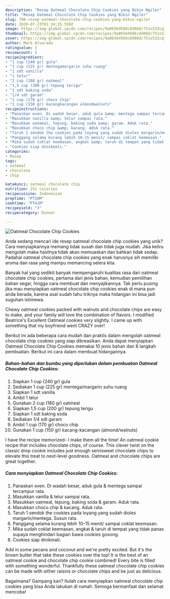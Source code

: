 ```yaml
---
description: "Resep Oatmeal Chocolate Chip Cookies yang Bikin Ngiler"
title: "Resep Oatmeal Chocolate Chip Cookies yang Bikin Ngiler"
slug: 708-resep-oatmeal-chocolate-chip-cookies-yang-bikin-ngiler
date: 2020-07-23T01:34:15.550Z
image: https://img-global.cpcdn.com/recipes/9a06564566c8d08d/751x532cq70/oatmeal-chocolate-chip-cookies-foto-resep-utama.jpg
thumbnail: https://img-global.cpcdn.com/recipes/9a06564566c8d08d/751x532cq70/oatmeal-chocolate-chip-cookies-foto-resep-utama.jpg
cover: https://img-global.cpcdn.com/recipes/9a06564566c8d08d/751x532cq70/oatmeal-chocolate-chip-cookies-foto-resep-utama.jpg
author: Mark Alvarado
ratingvalue: 3
reviewcount: 5
recipeingredient:
- "1 cup (240 gr) gula"
- "1 cup (225 gr) mentegamargarin suhu ruang"
- "1 sdt vanilla"
- "1 telur"
- "2 cup (180 gr) oatmeal"
- "1,5 cup (200 gr) tepung terigu"
- "1 sdt baking soda"
- "1/4 sdt garam"
- "1 cup (170 gr) choco chip"
- "1 cup (150 gr) kacangkacangan almondwalnuts"
recipeinstructions:
- "Panaskan oven. Di wadah besar, aduk gula &amp; mentega sampai tercampur rata."
- "Masukkan vanilla &amp; telur sampai rata."
- "Masukkan oatmeal, tepung, baking soda &amp; garam. Aduk rata."
- "Masukkan choco chip &amp; kacang. Aduk rata."
- "Taruh 1 sendok the cookies pada loyang yang sudah dioles margarin/mentega. Susun rata."
- "Panggang selama kurang lebih 10-15 menit/ sampai coklat keemasan."
- "Mika sudah coklat keemasan, angkat &amp; taruh di tempat yang tidak panas supaya menghindari bagian bawa cookies gosong."
- "Cookies siap dinikmati."
categories:
- Resep
tags:
- oatmeal
- chocolate
- chip

katakunci: oatmeal chocolate chip 
nutrition: 251 calories
recipecuisine: Indonesian
preptime: "PT20M"
cooktime: "PT41M"
recipeyield: "3"
recipecategory: Dinner

---
```



![Oatmeal Chocolate Chip Cookies](https://img-global.cpcdn.com/recipes/9a06564566c8d08d/751x532cq70/oatmeal-chocolate-chip-cookies-foto-resep-utama.jpg)

Anda sedang mencari ide resep oatmeal chocolate chip cookies yang unik? Cara menyiapkannya memang tidak susah dan tidak juga mudah. Jika keliru mengolah maka hasilnya tidak akan memuaskan dan bahkan tidak sedap. Padahal oatmeal chocolate chip cookies yang enak harusnya sih memiliki aroma dan rasa yang mampu memancing selera kita.

Banyak hal yang sedikit banyak mempengaruhi kualitas rasa dari oatmeal chocolate chip cookies, pertama dari jenis bahan, kemudian pemilihan bahan segar, hingga cara membuat dan menyajikannya. Tak perlu pusing jika mau menyiapkan oatmeal chocolate chip cookies enak di mana pun anda berada, karena asal sudah tahu triknya maka hidangan ini bisa jadi suguhan istimewa.

Chewy oatmeal cookies packed with walnuts and chocolate chips are easy to make, and your family will love the combination of flavors. I modified Beatrice&#39;s Excellent Oatmeal cookies very slightly. I came up with something that my boyfriend went CRAZY over!


Berikut ini ada beberapa cara mudah dan praktis dalam mengolah oatmeal chocolate chip cookies yang siap dikreasikan. Anda dapat menyiapkan Oatmeal Chocolate Chip Cookies memakai 10 jenis bahan dan 8 langkah pembuatan. Berikut ini cara dalam membuat hidangannya.

<!--inarticleads1-->

##### Bahan-bahan dan bumbu yang diperlukan dalam pembuatan Oatmeal Chocolate Chip Cookies:

1. Siapkan 1 cup (240 gr) gula
1. Sediakan 1 cup (225 gr) mentega/margarin suhu ruang
1. Siapkan 1 sdt vanilla
1. Ambil 1 telur
1. Gunakan 2 cup (180 gr) oatmeal
1. Siapkan 1,5 cup (200 gr) tepung terigu
1. Siapkan 1 sdt baking soda
1. Sediakan 1/4 sdt garam
1. Ambil 1 cup (170 gr) choco chip
1. Gunakan 1 cup (150 gr) kacang-kacangan (almond/walnuts)


I have the recipe memorized- I make them all the time! An oatmeal cookie recipe that includes chocolate chips, of course. This clever twist on the classic drop cookie includes just enough semisweet chocolate chips to elevate this treat to next-level goodness. Oatmeal and chocolate chips are great together. 

<!--inarticleads2-->

##### Cara menyiapkan Oatmeal Chocolate Chip Cookies:

1. Panaskan oven. Di wadah besar, aduk gula &amp; mentega sampai tercampur rata.
1. Masukkan vanilla &amp; telur sampai rata.
1. Masukkan oatmeal, tepung, baking soda &amp; garam. Aduk rata.
1. Masukkan choco chip &amp; kacang. Aduk rata.
1. Taruh 1 sendok the cookies pada loyang yang sudah dioles margarin/mentega. Susun rata.
1. Panggang selama kurang lebih 10-15 menit/ sampai coklat keemasan.
1. Mika sudah coklat keemasan, angkat &amp; taruh di tempat yang tidak panas supaya menghindari bagian bawa cookies gosong.
1. Cookies siap dinikmati.


Add in some pecans and coconut and we&#39;re pretty excited. But it&#39;s the brown butter that take these cookies over the top! It is the best of an oatmeal cookie and chocolate chip cookie combined! Every bite is filled with something wonderful. Thankfully these oatmeal chocolate chip cookies can be made with either raisins or chocolate chips and be just as delicious. 

Bagaimana? Gampang kan? Itulah cara menyiapkan oatmeal chocolate chip cookies yang bisa Anda lakukan di rumah. Semoga bermanfaat dan selamat mencoba!
